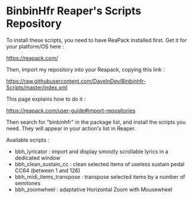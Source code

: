 # BinbinHfr Reaper's Scripts Repository

To install these scripts, you need to have ReaPack installed first. Get it for your platform/OS here :

https://reapack.com/

Then, import my repository into your Reapack, copying this link :

https://raw.githubusercontent.com/DaveInDev/Binbinhfr-Scripts/master/index.xml

This page explains how to do it :

https://reapack.com/user-guide#import-repositories

Then search for "binbinhfr" in the package list, and install the scripts you need.
They will appear in your action's list in Reaper.

Available scripts :
- bbh_lyricator : import and display smootly scrollable lyrics in a dedicated window
- bbh_clean_sustain_cc : clean selected items of useless sustain pedal CC64 (between 1 and 126)
- bbh_midi_items_transpose : transpose selected items by a number of semitones 
- bbh_zoomwheel : adaptative Horizontal Zoom with Mousewheel
